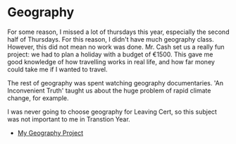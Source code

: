 <html>
<h1>Geography</h1>
<body>
  <p>For some reason, I missed a lot of thursdays this year, especially the second half of Thursdays. For this reason, I didn't have much geography class. However, this did not mean no work was done. Mr. Cash set us a really fun project: we had to plan a holiday with a budget of €1500. This gave me good knowledge of how travelling works in real life, and how far money could take me if I wanted to travel.</p>
  <p>The rest of geography was spent watching geography documentaries. 'An Inconvenient Truth' taught us about the huge problem of rapid climate change, for example.</p>
  <p>I was never going to choose geography for Leaving Cert, so this subject was not important to me in Transtion Year.</p>
  <ul><li><a href = "https://docs.google.com/document/d/1FyuOKZggA_iJgWl6626KrBOQnCkDPd8C6Fsl-D5I5aU/pub" target = "_blank">My Geography Project</a></li></ul>
</body>
</html>
